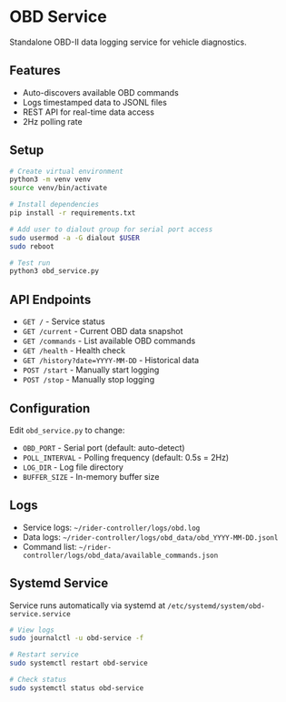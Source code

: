 # OBD Service

Standalone OBD-II data logging service for vehicle diagnostics.

## Features
- Auto-discovers available OBD commands
- Logs timestamped data to JSONL files
- REST API for real-time data access
- 2Hz polling rate

## Setup
```bash
# Create virtual environment
python3 -m venv venv
source venv/bin/activate

# Install dependencies
pip install -r requirements.txt

# Add user to dialout group for serial port access
sudo usermod -a -G dialout $USER
sudo reboot

# Test run
python3 obd_service.py
```

## API Endpoints

- `GET /` - Service status
- `GET /current` - Current OBD data snapshot
- `GET /commands` - List available OBD commands
- `GET /health` - Health check
- `GET /history?date=YYYY-MM-DD` - Historical data
- `POST /start` - Manually start logging
- `POST /stop` - Manually stop logging

## Configuration

Edit `obd_service.py` to change:
- `OBD_PORT` - Serial port (default: auto-detect)
- `POLL_INTERVAL` - Polling frequency (default: 0.5s = 2Hz)
- `LOG_DIR` - Log file directory
- `BUFFER_SIZE` - In-memory buffer size

## Logs

- Service logs: `~/rider-controller/logs/obd.log`
- Data logs: `~/rider-controller/logs/obd_data/obd_YYYY-MM-DD.jsonl`
- Command list: `~/rider-controller/logs/obd_data/available_commands.json`

## Systemd Service

Service runs automatically via systemd at `/etc/systemd/system/obd-service.service`
```bash
# View logs
sudo journalctl -u obd-service -f

# Restart service
sudo systemctl restart obd-service

# Check status
sudo systemctl status obd-service
```
